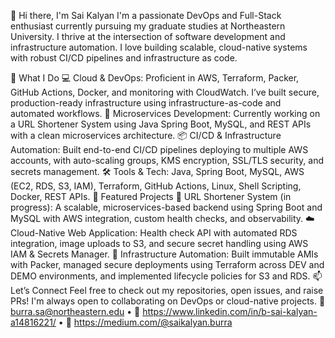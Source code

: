 👋 Hi there, I'm Sai Kalyan
I'm a passionate DevOps and Full-Stack enthusiast currently pursuing my graduate studies at Northeastern University. I thrive at the intersection of software development and infrastructure automation. I love building scalable, cloud-native systems with robust CI/CD pipelines and infrastructure as code.

🚀 What I Do
💻 Cloud & DevOps: Proficient in AWS, Terraform, Packer, GitHub Actions, Docker, and monitoring with CloudWatch. I’ve built secure, production-ready infrastructure using infrastructure-as-code and automated workflows.
🧱 Microservices Development: Currently working on a URL Shortener System using Java Spring Boot, MySQL, and REST APIs with a clean microservices architecture.
📦 CI/CD & Infrastructure Automation: Built end-to-end CI/CD pipelines deploying to multiple AWS accounts, with auto-scaling groups, KMS encryption, SSL/TLS security, and secrets management.
🛠️ Tools & Tech: Java, Spring Boot, MySQL, AWS (EC2, RDS, S3, IAM), Terraform, GitHub Actions, Linux, Shell Scripting, Docker, REST APIs.
📌 Featured Projects
🔗 URL Shortener System (in progress): A scalable, microservices-based backend using Spring Boot and MySQL with AWS integration, custom health checks, and observability.
☁️ Cloud-Native Web Application: Health check API with automated RDS integration, image uploads to S3, and secure secret handling using AWS IAM & Secrets Manager.
🔄 Infrastructure Automation: Built immutable AMIs with Packer, managed secure deployments using Terraform across DEV and DEMO environments, and implemented lifecycle policies for S3 and RDS.
📫 Let’s Connect
Feel free to check out my repositories, open issues, and raise PRs! I'm always open to collaborating on DevOps or cloud-native projects.
📧 burra.sa@northeastern.edu • 💼 https://www.linkedin.com/in/b-sai-kalyan-a14816221/ • 📝 https://medium.com/@saikalyan.burra
